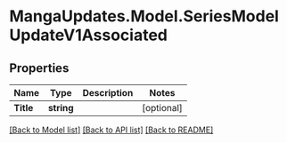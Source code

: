 # MangaUpdates.Model.SeriesModelUpdateV1Associated

## Properties

Name | Type | Description | Notes
------------ | ------------- | ------------- | -------------
**Title** | **string** |  | [optional] 

[[Back to Model list]](../README.md#documentation-for-models) [[Back to API list]](../README.md#documentation-for-api-endpoints) [[Back to README]](../README.md)

